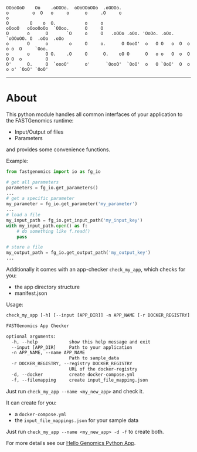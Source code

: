 
    OOooOoO    Oo    .oOOOo.  oOoOOoOOo  .oOOOo.
    o         o  O   o     o      o     .O     o                              o
    O        O    o  O.           o     o
    oOooO   oOooOoOo  `OOoo.      O     O
    O       o      O       `O     o     O   .oOOo .oOo. 'OoOo. .oOo. `oOOoOO. O  .oOo  .oOo
    o       O      o        o     O     o.      O OooO'  o   O O   o  O  o  o o  O     `Ooo.
    o       o      O O.    .O     O      O.    oO O      O   o o   O  o  O  O O  o         O
    O'      O.     O  `oooO'      o'      `OooO'  `OoO'  o   O `OoO'  O  o  o o' `OoO' `OoO'

---

# About

This python module handles all common interfaces of your application to the FASTGenomics runtime:

 * Input/Output of files
 * Parameters

and provides some convenience functions.

Example:
``` python
from fastgenomics import io as fg_io

# get all parameters
parameters = fg_io.get_parameters()
...
# get a specific parameter
my_parameter = fg_io.get_parameter('my_parameter')
...
# load a file
my_input_path = fg_io.get_input_path('my_input_key')
with my_input_path.open() as f:
    # do something like f.read()
    pass

# store a file
my_output_path = fg_io.get_output_path('my_output_key')
...

```

Additionally it comes with an app-checker `check_my_app`, which checks for you:
 * the app directory structure
 * manifest.json

Usage:
``` txt
check_my_app [-h] [--input [APP_DIR]] -n APP_NAME [-r DOCKER_REGISTRY] [-d] [-f]

FASTGenomics App Checker

optional arguments:
  -h, --help            show this help message and exit
  --input [APP_DIR]     Path to your application
  -n APP_NAME, --name APP_NAME
                        Path to sample_data
  -r DOCKER_REGISTRY, --registry DOCKER_REGISTRY
                        URL of the docker-registry
  -d, --docker          create docker-compose.yml
  -f, --filemapping     create input_file_mapping.json
```

Just run `check_my_app --name <my_new_app>` and check it.

It can create for you:
 * a `docker-compose.yml`
 * the `input_file_mappings.json` for your sample data

 Just run `check_my_app --name <my_new_app> -d -f` to create both.

For more details see our [Hello Genomics Python App](https://github.com/fastgenomics/hello_genomics_calc_py36).
